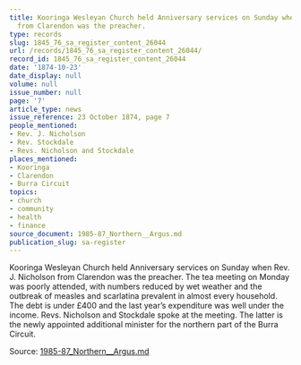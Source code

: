 ```yaml
---
title: Kooringa Wesleyan Church held Anniversary services on Sunday when Rev. J. Nicholson
  from Clarendon was the preacher.
type: records
slug: 1845_76_sa_register_content_26044
url: /records/1845_76_sa_register_content_26044/
record_id: 1845_76_sa_register_content_26044
date: '1874-10-23'
date_display: null
volume: null
issue_number: null
page: '7'
article_type: news
issue_reference: 23 October 1874, page 7
people_mentioned:
- Rev. J. Nicholson
- Rev. Stockdale
- Revs. Nicholson and Stockdale
places_mentioned:
- Kooringa
- Clarendon
- Burra Circuit
topics:
- church
- community
- health
- finance
source_document: 1985-87_Northern__Argus.md
publication_slug: sa-register
---
```


Kooringa Wesleyan Church held Anniversary services on Sunday when Rev. J. Nicholson from Clarendon was the preacher.   The tea meeting on Monday was poorly attended, with numbers reduced by wet weather and the outbreak of measles and scarlatina prevalent in almost every household.  The debt is under £400 and the last year’s expenditure was well under the income.  Revs. Nicholson and Stockdale spoke at the meeting.  The latter is the newly appointed additional minister for the northern part of the Burra Circuit.

Source: [1985-87_Northern__Argus.md](/downloads/markdown/1985-87_Northern__Argus.md)
